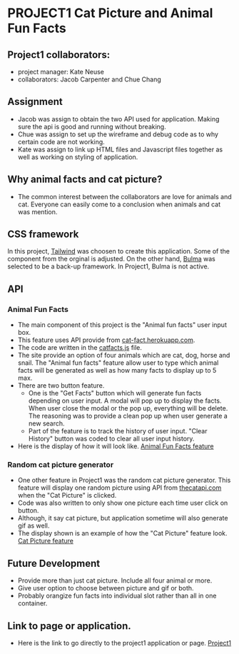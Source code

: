 # PROJECT1 Cat Picture and Animal Fun Facts
## Project1 collaborators: 
* project manager: Kate Neuse
* collaborators: Jacob Carpenter and Chue Chang
## Assignment 
* Jacob was assign to obtain the two API used for application. Making sure the api is good and running without breaking. 
* Chue was assign to set up the wireframe and debug code as to why certain code are not working.
* Kate was assign to link up HTML files and Javascript files together as well as working on styling of application. 
## Why animal facts and cat picture?
* The common interest between the collaborators are love for animals and cat. Everyone can easily come to a conclusion when animals and cat was mention. 
## CSS framework
In this project, [Tailwind](https://tailwindui.com/) was choosen to create this application. Some of the component from the orginal is adjusted. On the other hand, [Bulma](https://bulma.io/) was selected to be a back-up framework. In Project1, Bulma is not active. 
## API
### Animal Fun Facts
* The main component of this project is the "Animal fun facts" user input box. 
* This feature uses API provide from [cat-fact.herokuapp.com](https://cat-fact.herokuapp.com). 
* The code are written in the [catfacts.js](catfacts.js) file. 
* The site provide an option of four animals which are cat, dog, horse and snail. The "Animal fun facts" feature allow user to type which animal facts will be generated as well as how many facts to display up to 5 max. 
* There are two button feature. 
    * One is the "Get Facts" button which will generate fun facts depending on user input. A modal will pop up to display the facts. When user close the modal or the pop up, everything will be delete. The reasoning was to provide a clean pop up when user generate a new search. 
    * Part of the feature is to track the history of user input. "Clear History" button was coded to clear all user input history. 
* Here is the display of how it will look like. [Animal Fun Facts feature](assets/animalfunfacts.png)
### Random cat picture generator
* One other feature in Project1 was the random cat picture generator. This feature will display one random picture using API from [thecatapi.com](https://docs.thecatapi.com/) when the "Cat Picture" is clicked. 
* Code was also written to only show one picture each time user click on button. 
* Although, it say cat picture, but application sometime will also generate gif as well. 
* The display shown is an example of how the "Cat Picture" feature look. [Cat Picture feature](assets/cat-picture-feature.png) 
## Future Development 
* Provide more than just cat picture. Include all four animal or more. 
* Give user option to choose between picture and gif or both. 
* Probably orangize fun facts into individual slot rather than all in one container. 
## Link to page or application. 
* Here is the link to go directly to the project1 application or page. [Project1](https://kateneuse.github.io/project1/)


